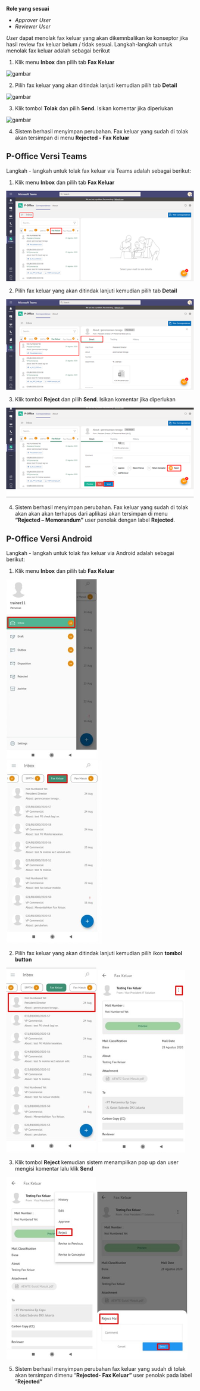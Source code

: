 **Role yang sesuai**

- *Approver User*
- *Reviewer User*

*User* dapat menolak fax keluar yang akan dikemnbalikan ke konseptor jika hasil review fax keluar belum / tidak sesuai. Langkah-langkah untuk menolak fax keluar adalah sebagai berikut

1. Klik menu **Inbox** dan pilih tab **Fax Keluar**

![gambar](FaxKeluar/FK_Web/FK_44.png)

2. Pilih fax keluar yang akan ditindak lanjuti kemudian pilih tab **Detail**

![gambar](SC_FaxKeluar/FK45.png)

3. Klik tombol **Tolak** dan pilih **Send**. Isikan komentar jika diperlukan

![gambar](SC_FaxKeluar/FK46.png)

4. Sistem berhasil menyimpan perubahan. Fax keluar yang sudah di tolak akan tersimpan di menu **Rejected - Fax Keluar**

## **P-Office Versi Teams**

Langkah - langkah untuk tolak fax keluar via Teams adalah sebagai berikut:

1. Klik menu **Inbox** dan pilih tab **Fax Keluar**

![gambar](FaxKeluar/FK_Teams/FK40.png)

2. Pilih fax keluar yang akan ditindak lanjuti kemudian pilih tab **Detail**

![gambar](FaxKeluar/FK_Teams/FK47.png)

3. Klik tombol **Reject** dan pilih **Send**. Isikan komentar jika diperlukan

![gambar](FaxKeluar/FK_Teams/FK48.png)

4.	Sistem berhasil menyimpan perubahan. Fax keluar yang sudah di tolak akan akan akan terhapus dari aplikasi akan tersimpan di menu **“Rejected – Memorandum”** user penolak dengan label **Rejected**.


## **P-Office Versi Android**

Langkah - langkah untuk tolak fax keluar via Android adalah sebagai berikut:

1. Klik menu **Inbox** dan pilih tab **Fax Keluar**

![gambar](FaxKeluar/FK_Android/TolakFK/A1.jpg) ![gambar](FaxKeluar/FK_Android/TolakFK/AA1.jpg)

2. Pilih fax keluar yang akan ditindak lanjuti kemudian pilih ikon **tombol button**

 ![gambar](FaxKeluar/FK_Android/TolakFK/A01.jpg) ![gambar](FaxKeluar/FK_Android/TolakFK/A02.jpg)

3. Klik tombol **Reject** kemudian sistem menampilkan pop up dan user mengisi komentar lalu klik **Send**

![gambar](FaxKeluar/FK_Android/TolakFK/A03.jpg) ![gambar](FaxKeluar/FK_Android/TolakFK/A04.jpg)

5. Sistem berhasil menyimpan perubahan fax keluar yang sudah di tolak akan tersimpan dimenu “**Rejected- Fax Keluar”** user penolak pada label “**Rejected”**